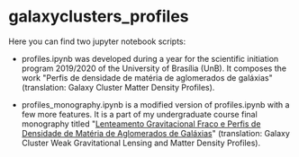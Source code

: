 # galaxyclusters_profiles

Here you can find two jupyter notebook scripts:

- profiles.ipynb was developed during a year for the scientific initiation program 2019/2020 of the University of Brasília (UnB). It composes the work "Perfis de densidade de matéria de aglomerados de galáxias" (translation: Galaxy Cluster Matter Density Profiles).

- profiles_monography.ipynb is a modified version of profiles.ipynb with a few more features. It is a part of my undergraduate course final monography titled "[Lenteamento Gravitacional Fraco e Perfis de Densidade de Matéria de Aglomerados de Galáxias](https://victorportog.github.io/archive/TCC_Victor_Porto_versão_final.pdf)" (translation: Galaxy Cluster Weak Gravitational Lensing and Matter Density Profiles).
